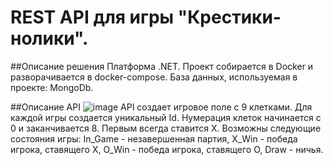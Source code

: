 # REST API для игры "Крестики-нолики".

##Описание решения
Платформа .NET.
Проект собирается в Docker и разворачивается в docker-compose.
База данных, используемая в проекте: MongoDb.

##Описание API
![image](https://user-images.githubusercontent.com/78857901/224191764-164f3f97-f853-4c49-abe9-45de069161d0.png)
API создает игровое поле с 9 клетками. Для каждой игры создается уникальный Id. 
Нумерация клеток начинается с 0 и заканчивается 8. Первым всегда ставится X. 
Возможны следующие состояния игры:
In_Game - незавершенная партия,
X_Win - победа игрока, ставящего X,
O_Win - победа игрока, ставящего O,
Draw - ничья.
